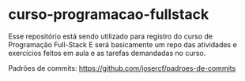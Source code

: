 # curso-programacao-fullstack

Esse repositório está sendo utilizado para registro do curso de Programação Full-Stack
E será basicamente um repo das atividades e exercícios feitos em aula e as tarefas demandadas no curso.

Padrões de commits:
https://github.com/josercf/padroes-de-commits